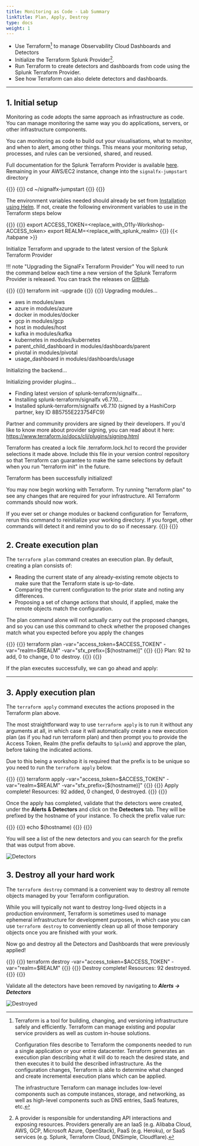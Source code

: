 ```yaml
---
title: Monitoring as Code - Lab Summary
linkTitle: Plan, Apply, Destroy
type: docs
weight: 1
---
```


* Use Terraform[^1] to manage Observability Cloud Dashboards and Detectors
* Initialize the Terraform Splunk Provider[^2].
* Run Terraform to create detectors and dashboards from code using the Splunk Terraform Provider.
* See how Terraform can also delete detectors and dashboards.

---

## 1. Initial setup

Monitoring as code adopts the same approach as infrastructure as code. You can manage monitoring the same way you do applications, servers, or other infrastructure components.

You can monitoring as code to build out your visualisations, what to monitor, and when to alert, among other things. This means your monitoring setup, processes, and rules can be versioned, shared, and reused.

Full documentation for the Splunk Terraform Provider is available [here](https://registry.terraform.io/providers/splunk-terraform/signalfx/latest/docs). Remaining in your AWS/EC2 instance, change into the `signalfx-jumpstart` directory

{{<tabpane >}}
{{<tab header="Change directory" lang="bash" >}}
cd ~/signalfx-jumpstart
{{</tab >}}
{{</tabpane >}}

The environment variables needed should already be set from [Installation using Helm](../../otel/k3s/#2-installation-using-helm). If not, create the following environment variables to use in the Terraform steps below

{{<tabpane >}}
{{<tab header="Environment Variables" lang="bash" >}}
export ACCESS_TOKEN=<replace_with_O11y-Workshop-ACCESS_token>
export REALM=<replace_with_splunk_realm>
{{</tab >}}
{{< /tabpane >}}

Initialize Terraform and upgrade to the latest version of the Splunk Terraform Provider

!!! note "Upgrading the SignalFx Terraform Provider"
    You will need to run the command below each time a new version of the Splunk Terraform Provider is released. You can track the releases on [GitHub](https://github.com/splunk-terraform/terraform-provider-signalfx/releases).

{{<tabpane >}}
{{<tab header="Initialise Terraform" lang="bash" >}}
terraform init -upgrade
{{</tab >}}
{{<tab header="Initialise Output" lang="text" >}}
Upgrading modules...
- aws in modules/aws
- azure in modules/azure
- docker in modules/docker
- gcp in modules/gcp
- host in modules/host
- kafka in modules/kafka
- kubernetes in modules/kubernetes
- parent_child_dashboard in modules/dashboards/parent
- pivotal in modules/pivotal
- usage_dashboard in modules/dashboards/usage

Initializing the backend...

Initializing provider plugins...
- Finding latest version of splunk-terraform/signalfx...
- Installing splunk-terraform/signalfx v6.7.10...
- Installed splunk-terraform/signalfx v6.7.10 (signed by a HashiCorp partner, key ID 8B5755E223754FC9)

Partner and community providers are signed by their developers.
If you'd like to know more about provider signing, you can read about it here:
https://www.terraform.io/docs/cli/plugins/signing.html

Terraform has created a lock file .terraform.lock.hcl to record the provider
selections it made above. Include this file in your version control repository
so that Terraform can guarantee to make the same selections by default when
you run "terraform init" in the future.

Terraform has been successfully initialized!

You may now begin working with Terraform. Try running "terraform plan" to see
any changes that are required for your infrastructure. All Terraform commands
should now work.

If you ever set or change modules or backend configuration for Terraform,
rerun this command to reinitialize your working directory. If you forget, other
commands will detect it and remind you to do so if necessary.
{{</tab >}}
{{</tabpane >}}

## 2. Create execution plan

The `terraform plan` command creates an execution plan. By default, creating a plan consists of:

* Reading the current state of any already-existing remote objects to make sure that the Terraform state is up-to-date.
* Comparing the current configuration to the prior state and noting any differences.
* Proposing a set of change actions that should, if applied, make the remote objects match the configuration.

The plan command alone will not actually carry out the proposed changes, and so you can use this command to check whether the proposed changes match what you expected before you apply the changes

{{<tabpane >}}
{{<tab header="Execution Plan" lang="bash" >}}
terraform plan -var="access_token=$ACCESS_TOKEN" -var="realm=$REALM" -var="sfx_prefix=[$(hostname)]"
{{</tab >}}
{{<tab header="Execution Plan Output" lang="bash" >}}
Plan: 92 to add, 0 to change, 0 to destroy.
{{</tab >}}
{{</tabpane >}}

If the plan executes successfully, we can go ahead and apply:

---

## 3. Apply execution plan

The `terraform apply` command executes the actions proposed in the Terraform plan above.

The most straightforward way to use `terraform apply` is to run it without any arguments at all, in which case it will automatically create a new execution plan (as if you had run terraform plan) and then prompt you to provide the Access Token, Realm (the prefix defaults to `Splunk`) and approve the plan, before taking the indicated actions.

Due to this being a workshop it is required that the prefix is to be unique so you need to run the `terraform apply` below.

{{<tabpane >}}
{{<tab header="Apply Plan" lang="bash" >}}
terraform apply -var="access_token=$ACCESS_TOKEN" -var="realm=$REALM" -var="sfx_prefix=[$(hostname)]"
{{</tab >}}
{{<tab header="Apply Plan Output" lang="bash" >}}
Apply complete! Resources: 92 added, 0 changed, 0 destroyed.
{{</tab >}}
{{</tabpane >}}

Once the apply has completed, validate that the detectors were created, under the **Alerts & Detectors** and click on the **Detectors** tab. They will be prefixed by the hostname of your instance. To check the prefix value run:

{{<tabpane >}}
{{<tab header="Echo Hostname" lang="bash" >}}
echo $(hostname)
{{</tab >}}
{{</tabpane >}}

 You will see a list of the new detectors and you can search for the prefix that was output from above.

![Detectors](../../images//detectors.png)

## 3. Destroy all your hard work

The `terraform destroy` command is a convenient way to destroy all remote objects managed by your Terraform configuration.

While you will typically not want to destroy long-lived objects in a production environment, Terraform is sometimes used to manage ephemeral infrastructure for development purposes, in which case you can use `terraform destroy` to conveniently clean up all of those temporary objects once you are finished with your work.

Now go and destroy all the Detectors and Dashboards that were previously applied!

{{<tabpane >}}
{{<tab header="Destroy" lang="bash" >}}
terraform destroy -var="access_token=$ACCESS_TOKEN" -var="realm=$REALM"
{{</tab >}}
{{<tab header="Destroy Output" lang="bash" >}}
Destroy complete! Resources: 92 destroyed.
{{</tab >}}
{{</tabpane >}}

Validate all the detectors have been removed by navigating to _**Alerts → Detectors**_

![Destroyed](../../images/destroy.png)

[^1]:
    Terraform is a tool for building, changing, and versioning infrastructure safely and efficiently. Terraform can manage existing and popular service providers as well as custom in-house solutions.

    Configuration files describe to Terraform the components needed to run a single application or your entire datacenter. Terraform generates an execution plan describing what it will do to reach the desired state, and then executes it to build the described infrastructure. As the configuration changes, Terraform is able to determine what changed and create incremental execution plans which can be applied.

    The infrastructure Terraform can manage includes low-level components such as compute instances, storage, and networking, as well as high-level components such as DNS entries, SaaS features, etc.
[^2]:
    A provider is responsible for understanding API interactions and exposing resources. Providers generally are an IaaS (e.g. Alibaba Cloud, AWS, GCP, Microsoft Azure, OpenStack), PaaS (e.g. Heroku), or SaaS services (e.g. Splunk, Terraform Cloud, DNSimple, Cloudflare).
